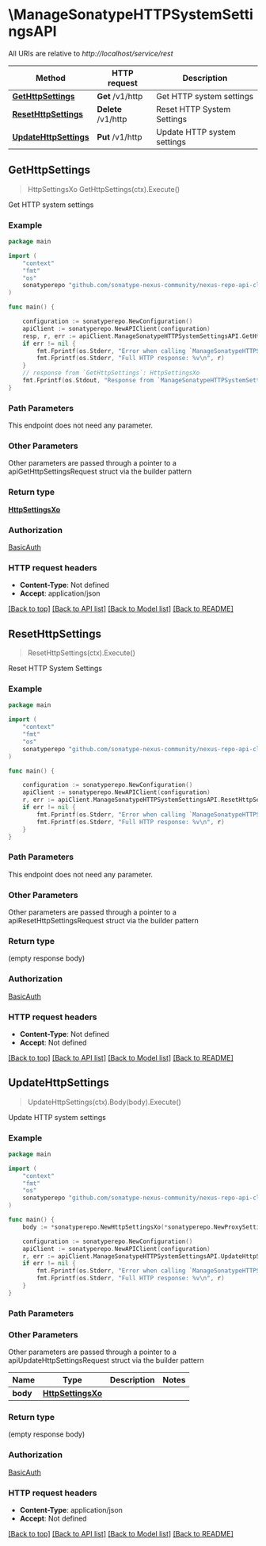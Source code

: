 # \ManageSonatypeHTTPSystemSettingsAPI

All URIs are relative to *http://localhost/service/rest*

Method | HTTP request | Description
------------- | ------------- | -------------
[**GetHttpSettings**](ManageSonatypeHTTPSystemSettingsAPI.md#GetHttpSettings) | **Get** /v1/http | Get HTTP system settings
[**ResetHttpSettings**](ManageSonatypeHTTPSystemSettingsAPI.md#ResetHttpSettings) | **Delete** /v1/http | Reset HTTP System Settings
[**UpdateHttpSettings**](ManageSonatypeHTTPSystemSettingsAPI.md#UpdateHttpSettings) | **Put** /v1/http | Update HTTP system settings



## GetHttpSettings

> HttpSettingsXo GetHttpSettings(ctx).Execute()

Get HTTP system settings

### Example

```go
package main

import (
	"context"
	"fmt"
	"os"
	sonatyperepo "github.com/sonatype-nexus-community/nexus-repo-api-client-go"
)

func main() {

	configuration := sonatyperepo.NewConfiguration()
	apiClient := sonatyperepo.NewAPIClient(configuration)
	resp, r, err := apiClient.ManageSonatypeHTTPSystemSettingsAPI.GetHttpSettings(context.Background()).Execute()
	if err != nil {
		fmt.Fprintf(os.Stderr, "Error when calling `ManageSonatypeHTTPSystemSettingsAPI.GetHttpSettings``: %v\n", err)
		fmt.Fprintf(os.Stderr, "Full HTTP response: %v\n", r)
	}
	// response from `GetHttpSettings`: HttpSettingsXo
	fmt.Fprintf(os.Stdout, "Response from `ManageSonatypeHTTPSystemSettingsAPI.GetHttpSettings`: %v\n", resp)
}
```

### Path Parameters

This endpoint does not need any parameter.

### Other Parameters

Other parameters are passed through a pointer to a apiGetHttpSettingsRequest struct via the builder pattern


### Return type

[**HttpSettingsXo**](HttpSettingsXo.md)

### Authorization

[BasicAuth](../README.md#BasicAuth)

### HTTP request headers

- **Content-Type**: Not defined
- **Accept**: application/json

[[Back to top]](#) [[Back to API list]](../README.md#documentation-for-api-endpoints)
[[Back to Model list]](../README.md#documentation-for-models)
[[Back to README]](../README.md)


## ResetHttpSettings

> ResetHttpSettings(ctx).Execute()

Reset HTTP System Settings

### Example

```go
package main

import (
	"context"
	"fmt"
	"os"
	sonatyperepo "github.com/sonatype-nexus-community/nexus-repo-api-client-go"
)

func main() {

	configuration := sonatyperepo.NewConfiguration()
	apiClient := sonatyperepo.NewAPIClient(configuration)
	r, err := apiClient.ManageSonatypeHTTPSystemSettingsAPI.ResetHttpSettings(context.Background()).Execute()
	if err != nil {
		fmt.Fprintf(os.Stderr, "Error when calling `ManageSonatypeHTTPSystemSettingsAPI.ResetHttpSettings``: %v\n", err)
		fmt.Fprintf(os.Stderr, "Full HTTP response: %v\n", r)
	}
}
```

### Path Parameters

This endpoint does not need any parameter.

### Other Parameters

Other parameters are passed through a pointer to a apiResetHttpSettingsRequest struct via the builder pattern


### Return type

 (empty response body)

### Authorization

[BasicAuth](../README.md#BasicAuth)

### HTTP request headers

- **Content-Type**: Not defined
- **Accept**: Not defined

[[Back to top]](#) [[Back to API list]](../README.md#documentation-for-api-endpoints)
[[Back to Model list]](../README.md#documentation-for-models)
[[Back to README]](../README.md)


## UpdateHttpSettings

> UpdateHttpSettings(ctx).Body(body).Execute()

Update HTTP system settings

### Example

```go
package main

import (
	"context"
	"fmt"
	"os"
	sonatyperepo "github.com/sonatype-nexus-community/nexus-repo-api-client-go"
)

func main() {
	body := *sonatyperepo.NewHttpSettingsXo(*sonatyperepo.NewProxySettingsXo(*sonatyperepo.NewAuthSettingsXo(false, "NtlmDomain_example", "NtlmHost_example", "Password_example", "Username_example"), false, "Host_example", "Port_example"), *sonatyperepo.NewProxySettingsXo(*sonatyperepo.NewAuthSettingsXo(false, "NtlmDomain_example", "NtlmHost_example", "Password_example", "Username_example"), false, "Host_example", "Port_example"), int32(123), int32(123), "UserAgent_example") // HttpSettingsXo |  (optional)

	configuration := sonatyperepo.NewConfiguration()
	apiClient := sonatyperepo.NewAPIClient(configuration)
	r, err := apiClient.ManageSonatypeHTTPSystemSettingsAPI.UpdateHttpSettings(context.Background()).Body(body).Execute()
	if err != nil {
		fmt.Fprintf(os.Stderr, "Error when calling `ManageSonatypeHTTPSystemSettingsAPI.UpdateHttpSettings``: %v\n", err)
		fmt.Fprintf(os.Stderr, "Full HTTP response: %v\n", r)
	}
}
```

### Path Parameters



### Other Parameters

Other parameters are passed through a pointer to a apiUpdateHttpSettingsRequest struct via the builder pattern


Name | Type | Description  | Notes
------------- | ------------- | ------------- | -------------
 **body** | [**HttpSettingsXo**](HttpSettingsXo.md) |  | 

### Return type

 (empty response body)

### Authorization

[BasicAuth](../README.md#BasicAuth)

### HTTP request headers

- **Content-Type**: application/json
- **Accept**: Not defined

[[Back to top]](#) [[Back to API list]](../README.md#documentation-for-api-endpoints)
[[Back to Model list]](../README.md#documentation-for-models)
[[Back to README]](../README.md)

